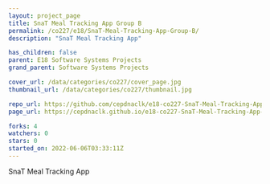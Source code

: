 ```yaml
---
layout: project_page
title: SnaT Meal Tracking App Group B
permalink: /co227/e18/SnaT-Meal-Tracking-App-Group-B/
description: "SnaT Meal Tracking App"

has_children: false
parent: E18 Software Systems Projects
grand_parent: Software Systems Projects

cover_url: /data/categories/co227/cover_page.jpg
thumbnail_url: /data/categories/co227/thumbnail.jpg

repo_url: https://github.com/cepdnaclk/e18-co227-SnaT-Meal-Tracking-App-Group-B
page_url: https://cepdnaclk.github.io/e18-co227-SnaT-Meal-Tracking-App-Group-B

forks: 4
watchers: 0
stars: 0
started_on: 2022-06-06T03:33:11Z
---
```

SnaT Meal Tracking App

